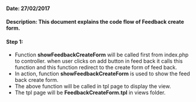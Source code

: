 #### Date: 27/02/2017

#### Description: This document explains the code flow of Feedback create form.

#### Step 1:

- Function **showFeedbackCreateForm** will be called first from index.php to controller. when user clicks on add button in feed back it calls this function and this function redirect to the create form of feed back.
- In action, function **showFeedbackCreateForm** is used to show the feed back create form.
- The above function will be called in tpl page to display the view.
- The tpl page will be **FeedbackCreateForm.tpl** in views folder.
